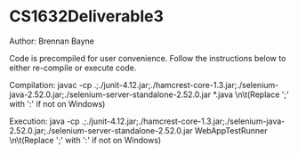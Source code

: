 # CS1632Deliverable3

Author: Brennan Bayne

Code is precompiled for user convenience. Follow the instructions below to either re-compile or execute code.

Compilation: javac -cp .;./junit-4.12.jar;./hamcrest-core-1.3.jar;./selenium-java-2.52.0.jar;./selenium-server-standalone-2.52.0.jar *.java
        \n\t(Replace ';' with ':' if not on Windows)
        
Execution: java -cp .;./junit-4.12.jar;./hamcrest-core-1.3.jar;./selenium-java-2.52.0.jar;./selenium-server-standalone-2.52.0.jar WebAppTestRunner
        \n\t(Replace ';' with ':' if not on Windows)
